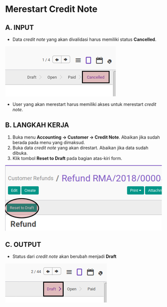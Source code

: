 # Merestart Credit Note

## A. INPUT

* Data *credit note* yang akan divalidasi harus memiliki status **Cancelled**.

![](../../img/credit-note/status-cancel.png)

* User yang akan merestart harus memiliki akses untuk merestart *credit note*.

## B. LANGKAH KERJA

1. Buka menu **Accounting -> Customer -> Credit Note**. Abaikan jika sudah berada
pada menu yang dimaksud.
2. Buka data *credit note* yang akan direstart. Abaikan jika data sudah dibuka.
3. Klik tombol **Reset to Draft** pada bagian atas-kiri form.

![](../../img/credit-note/tombol-restart.png)

## C. OUTPUT

* Status dari *credit note* akan berubah menjadi **Draft**

![](../../img/credit-note/status-draft.png)
